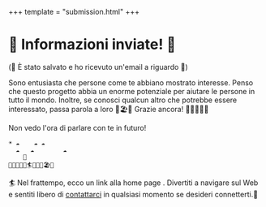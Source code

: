 +++
template = "submission.html"
+++

# 🐸 Informazioni inviate! 🎉

(💾 È stato salvato e ho ricevuto un'email a riguardo 📨)

<span class=" text-red-400">
Sono entusiasta che persone come te abbiano mostrato interesse. Penso che questo progetto abbia un enorme potenziale per aiutare le persone in tutto il mondo. Inoltre, se conosci qualcun altro che potrebbe essere interessato, passa parola a loro 🌴🏖🍹 Grazie ancora! 🙏🏼🙋🏼‍♂️
</span>

Non vedo l'ora di parlare con te in futuro!

```emoji
⁣☀️ ☁️    ☁️ ☁️      
  ☁️   ☁️   ⁣     ☁️   
    🐬
🌊🌊🌊🌊🌊🏄🌊🌊🌊🏖🌴
```

🏄 Nel frattempo, ecco un link alla home page . Divertiti a navigare sul Web e sentiti libero di [contattarci](https://spenc.es/contact) in qualsiasi momento se desideri connetterti.🤳